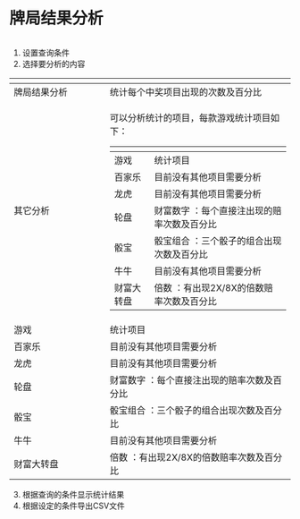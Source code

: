 # 牌局结果分析

<div data-full-width="true">

<figure><img src="https://lh3.googleusercontent.com/L7ox9c5dI9-fHuUUidHz-c00eq-1_CsMjpKZHEFEuBU68Y9Eo4dOpWj0sfSa94_iJVLTw1YuTAKaWFUdavvCLi3stZOjHvUBqv3aRXwv2qe_ZnYF0sB52QeZaBseNBweaqeSyfcHzfRIgYE2pNm1D-E" alt=""><figcaption></figcaption></figure>

</div>

1. 设置查询条件
2. 选择要分析的内容

<table data-header-hidden data-full-width="true"><thead><tr><th width="156"></th><th></th></tr></thead><tbody><tr><td>牌局结果分析</td><td>统计每个中奖项目出现的次数及百分比</td></tr><tr><td>其它分析</td><td><p>可以分析统计的项目，每款游戏统计项目如下：</p><table data-header-hidden><thead><tr><th></th><th></th></tr></thead><tbody><tr><td>游戏</td><td>统计项目</td></tr><tr><td>百家乐</td><td>目前没有其他项目需要分析</td></tr><tr><td>龙虎</td><td>目前没有其他项目需要分析</td></tr><tr><td>轮盘</td><td>财富数字 ：每个直接注出现的赔率次数及百分比</td></tr><tr><td>骰宝</td><td>骰宝组合 ：三个骰子的组合出现次数及百分比</td></tr><tr><td>牛牛</td><td>目前没有其他项目需要分析</td></tr><tr><td>财富大转盘</td><td>倍数 ：有出现2X/8X的倍数赔率次数及百分比</td></tr></tbody></table></td></tr><tr><td>游戏</td><td>统计项目</td></tr><tr><td>百家乐</td><td>目前没有其他项目需要分析</td></tr><tr><td>龙虎</td><td>目前没有其他项目需要分析</td></tr><tr><td>轮盘</td><td>财富数字 ：每个直接注出现的赔率次数及百分比</td></tr><tr><td>骰宝</td><td>骰宝组合 ：三个骰子的组合出现次数及百分比</td></tr><tr><td>牛牛</td><td>目前没有其他项目需要分析</td></tr><tr><td>财富大转盘</td><td>倍数 ：有出现2X/8X的倍数赔率次数及百分比</td></tr></tbody></table>

3. 根据查询的条件显示统计结果
4. 根据设定的条件导出CSV文件

<div data-full-width="true">

<figure><img src="https://lh4.googleusercontent.com/qm2Y6l2zdIHTgvm8uRxuroPNjiZnHTitzEgXuq7_ewlp61_gfBfp9fh1UygHk_Mt8fM9rnbhDrFVboGk10G1S3bV87Bl7VXDHXnDeVCCXahtYMPKlnwZh_F1QMeW2zexnVVDBLBm5ORF7kMPnML1SlU" alt=""><figcaption></figcaption></figure>

</div>
